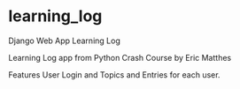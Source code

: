 # learning_log
Django Web App Learning Log

Learning Log app from Python Crash Course by Eric Matthes

Features User Login and Topics and Entries for each user.
